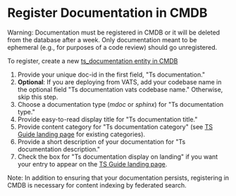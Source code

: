 # Register Documentation in CMDB

Warning: Documentation must be registered in CMDB or it will be deleted from the database after a week. Only documentation meant to be ephemeral (e.g., for purposes of a code review) should go unregistered.

To register, create a new [ts_documentation entity in CMDB](https://cmdb.twosigma.com/entity_types/ts_documentation)
1.  Provide your unique doc-id in the first field, "Ts documentation."
2.  **Optional**: If you are deploying from VATS, add your codebase name in the optional field "Ts documentation vats codebase name." Otherwise, skip this step.
3.  Choose a documentation type (*mdoc* or *sphinx*) for "Ts documentation type."
4.  Provide easy-to-read display title for "Ts documentation title."
5.  Provide content category for "Ts documentation category" (see [TS Guide landing page](https://tsguides.app.twosigma.com) for existing categories).
6. Provide a short description of your documentation for "Ts documentation description."
7. Check the box for "Ts documentation display on landing" if you want your entry to appear on the [TS Guide landing page](https://tsguides.app.twosigma.com).

Note: In addition to ensuring that your documentation persists, registering in CMDB is necessary for content indexing by federated search.